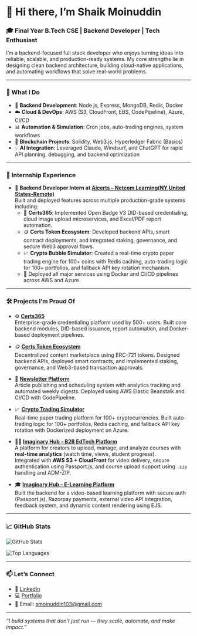 # 👋 Hi there, I’m Shaik Moinuddin

### 🎓 Final Year B.Tech CSE | Backend Developer | Tech Enthusiast

I’m a backend-focused full stack developer who enjoys turning ideas into reliable, scalable, and production-ready systems. My core strengths lie in designing clean backend architecture, building cloud-native applications, and automating workflows that solve real-world problems.

---

### 🔧 What I Do

- 🧠 **Backend Development**: Node.js, Express, MongoDB, Redis, Docker  
- ☁️ **Cloud & DevOps**: AWS (S3, CloudFront, EBS, CodePipeline), Azure, CI/CD  
- 📊 **Automation & Simulation**: Cron jobs, auto-trading engines, system workflows  
- 🔗 **Blockchain Projects**: Solidity, Web3.js, Hyperledger Fabric (Basics)  
- 💡 **AI Integration**: Leveraged Claude, Windsurf, and ChatGPT for rapid API planning, debugging, and backend optimization

---

### 🏢 Internship Experience

- 💼 **Backend Developer Intern at [Aicerts – Netcom Learning(NY,United States-Remote)](https://github.com/ShaikMoinuddin-Aicerts)**  
  Built and deployed features across multiple production-grade systems including:
  - 🔐 **Certs365**: Implemented Open Badge V3 DID-based credentialing, cloud image upload microservices, and Excel/PDF report automation.
  - 🪙 **Certs Token Ecosystem**: Developed backend APIs, smart contract deployments, and integrated staking, governance, and secure Web3 approval flows.
  - 📈 **Crypto Bubble Simulator**: Created a real-time crypto paper trading engine for 100+ coins with Redis caching, auto-trading logic for 100+ portfolios, and fallback API key rotation mechanism.  
  - 🚀 Deployed all major services using Docker and CI/CD pipelines across AWS and Azure.

---

### 🛠️ Projects I’m Proud Of

- ⚙️ **[Certs365](https://app.certs365.io/)**  
  Enterprise-grade credentialing platform used by 500+ users. Built core backend modules, DID-based issuance, report automation, and Docker-based deployment pipelines.

- 🪙 **[Certs Token Ecosystem](https://certsecosystem.aicerts.io/)**  
  Decentralized content marketplace using ERC-721 tokens. Designed backend APIs, deployed smart contracts, and implemented staking, governance, and Web3-based transaction approvals.

- 📰 **[Newsletter Platform](https://imaginaryhubx.com/)**  
  Article publishing and scheduling system with analytics tracking and automated weekly digests. Deployed using AWS Elastic Beanstalk and CI/CD with CodePipeline.

- 📈 **[Crypto Trading Simulator](https://cryptobubble.aicerts.io/)**  
  Real-time paper trading platform for 100+ cryptocurrencies. Built auto-trading logic for 100+ portfolios, Redis caching, and fallback API key rotation with Dockerized deployment on Azure.

- 🧑‍🏫 **[Imaginary Hub – B2B EdTech Platform](https://github.com/ShaikMoinuddin98/B2B-Ed-Tech-Platform)**  
  A platform for creators to upload, manage, and analyze courses with **real-time analytics** (watch time, views, student progress).  
  Integrated with **AWS S3 + CloudFront** for video delivery, secure authentication using Passport.js, and course upload support using `.zip` handling and ADM-ZIP.

- 🎓 **[Imaginary Hub – E-Learning Platform](https://github.com/ShaikMoinuddin98/E-learning-Platform-Imaginary-hub-Demo)**  
  Built the backend for a video-based learning platform with secure auth (Passport.js), Razorpay payments, external video API integration, feedback system, and dynamic content rendering using EJS.

---

### 📈 GitHub Stats

![GitHub Stats](https://github-readme-stats.vercel.app/api?username=ShaikMoinuddin98&include_all_commits=true&show_icons=true&theme=github_dark&count_private=true)  

![Top Languages](https://github-readme-stats.vercel.app/api/top-langs/?username=ShaikMoinuddin98&layout=compact&theme=github_dark)  

---

### 📫 Let’s Connect

- 💼 [LinkedIn](https://www.linkedin.com/in/shaik-moinuddin-96a00b254/)
- 💻 [Portfolio](https://www.imaginaryhubx.com/profile/Shaik%20Moinuddin)
- 📧 Email: smoinuddin103@gmail.com

---

_“I build systems that don’t just run — they scale, automate, and make impact.”_
